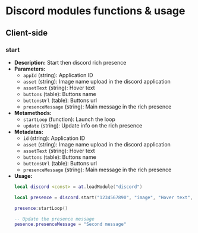 # Discord modules functions & usage 

## Client-side

### start
- **Description:** Start then discord rich presence
- **Parameters:**
  - `appId` (string): Application ID
  - `asset` (string): Image name upload in the discord application
  - `assetText` (string): Hover text
  - `buttons` (table): Buttons name
  - `buttonsUrl` (table): Buttons url
  - `presenceMessage` (string): Main message in the rich presence
- **Metamethods:**
  - `startLoop` (function): Launch the loop
  - `update` (string): Update info on the rich presence
- **Metadatas:**
  - `id` (string): Application ID
  - `asset` (string): Image name upload in the discord application
  - `assetText` (string): Hover text
  - `buttons` (table): Buttons name
  - `buttonsUrl` (table): Buttons url
  - `presenceMessage` (string): Main message in the rich presence
- **Usage:**
  ```lua
  local discord <const> = at.loadModule("discord")

  local presence = discord.start("1234567890", "image", "Hover text", {"Button 1", "Button 2"}, {"URL_ADDRESS.com", "URL_ADDRESS.com"}, "First Message")

  presence:startLoop()

  -- Update the presence message
  pesence.presenceMessage = "Second message"
  ```